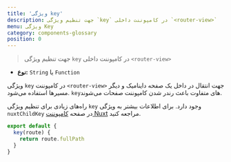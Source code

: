```yaml
---
title: 'ویژگی key'
description: جهت تنظیم ویژگی `key` در کامپوننت داخلی `<router-view>`
menu: ویژگی Key
category: components-glossary
position: 0
---
```


> جهت تنظیم ویژگی `key` در کامپوننت داخلی `<router-view>`

- **نوع:** `String` یا `Function`

ویژگی `key` در کامپوننت `<router-view>` جهت انتقال در داخل یک صفحه داینامیک و دیگر مسیرها استفاده می‌شود. `key`های متفاوت باعث رندر شدن کامپوننت صفحات می‌شوند.

راه‌های زیادی برای تنظیم ویژگی `key` وجود دارد. برای اطلاعات بیشتر به ویژگی `nuxtChildKey` در صفحه [کامپوننت Nuxt](/docs/2.x/features/nuxt-components) مراجعه کنید.

```js
export default {
  key(route) {
    return route.fullPath
  }
}
```

